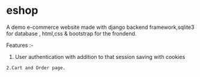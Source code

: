 # eshop
A demo e-commerce website made with django backend framework,sqlite3 for database , html,css & bootstrap for the frondend.

Features :-
  1. User authentication with addition to that session saving with cookies

    2.Cart and Order page. 
